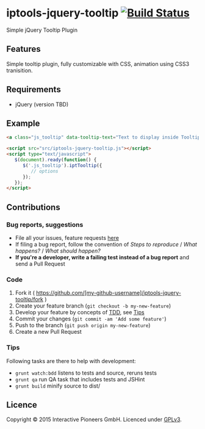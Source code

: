 # iptools-jquery-tooltip [![Build Status](http://img.shields.io/travis/interactive-pioneers/iptools-jquery-tooltip.svg)](https://travis-ci.org/interactive-pioneers/iptools-jquery-tooltip)

Simple jQuery Tooltip Plugin

## Features
Simple tooltip plugin, fully customizable with CSS, animation using CSS3 tranisition.

## Requirements

- jQuery (version TBD)

## Example

```html
<a class="js_tooltip" data-tooltip-text="Text to display inside Tooltip">Open Tooltip</a>

<script src="src/iptools-jquery-tooltip.js"></script>
<script type="text/javascript">
   $(document).ready(function() {
      $('.js_tooltip').iptTooltip({
         // options
      });
   });
</script>

```

## Contributions

### Bug reports, suggestions

- File all your issues, feature requests [here](https://github.com/interactive-pioneers/iptools-jquery-tooltip/issues)
- If filing a bug report, follow the convention of _Steps to reproduce_ / _What happens?_ / _What should happen?_
- __If you're a developer, write a failing test instead of a bug report__ and send a Pull Request

### Code

1. Fork it ( https://github.com/[my-github-username]/iptools-jquery-tooltip/fork )
2. Create your feature branch (`git checkout -b my-new-feature`)
3. Develop your feature by concepts of [TDD](http://en.wikipedia.org/wiki/Test-driven_development), see [Tips](#tips)
3. Commit your changes (`git commit -am 'Add some feature'`)
4. Push to the branch (`git push origin my-new-feature`)
5. Create a new Pull Request

### Tips

Following tasks are there to help with development:

- `grunt watch:bdd` listens to tests and source, reruns tests
- `grunt qa` run QA task that includes tests and JSHint
- `grunt build` minify source to dist/

## Licence
Copyright © 2015 Interactive Pioneers GmbH. Licenced under [GPLv3](LICENSE).